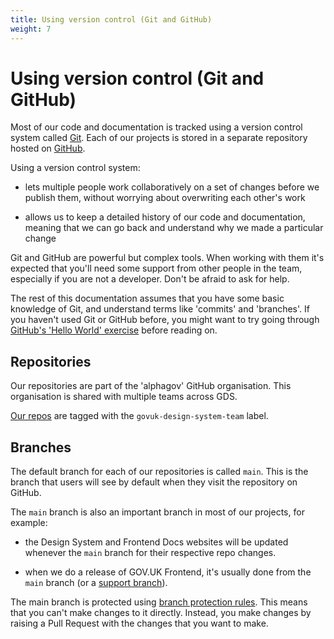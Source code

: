```yaml
---
title: Using version control (Git and GitHub)
weight: 7
---
```


# Using version control (Git and GitHub)

Most of our code and documentation is tracked using a version control system called [Git](https://git-scm.com/). Each of our projects is stored in a separate repository hosted on [GitHub](http://github.com/).

Using a version control system:

- lets multiple people work collaboratively on a set of changes before we publish them, without worrying about overwriting each other's work

- allows us to keep a detailed history of our code and documentation, meaning that we can go back and understand why we made a particular change

Git and GitHub are powerful but complex tools. When working with them it's expected that you'll need some support from other people in the team, especially if you are not a developer. Don't be afraid to ask for help.

The rest of this documentation assumes that you have some basic knowledge of Git, and understand terms like 'commits' and 'branches'. If you haven't used Git or GitHub before, you might want to try going through [GitHub's 'Hello World' exercise](https://docs.github.com/en/get-started/quickstart/hello-world) before reading on.

## Repositories

Our repositories are part of the 'alphagov' GitHub organisation. This organisation is shared with multiple teams across GDS.

[Our repos](https://github.com/topics/govuk-design-system-team) are tagged with the `govuk-design-system-team` label.

## Branches

The default branch for each of our repositories is called `main`. This is the branch that users will see by default when they visit the repository on GitHub.

The `main` branch is also an important branch in most of our projects, for example:

- the Design System and Frontend Docs websites will be updated whenever the `main` branch for their respective repo changes.

- when we do a release of GOV.UK Frontend, it's usually done from the `main` branch (or a [support branch](./support-branches.html)).

The main branch is protected using [branch protection rules](https://docs.github.com/en/repositories/configuring-branches-and-merges-in-your-repository/managing-protected-branches/about-protected-branches). This means that you can't make changes to it directly. Instead, you make changes by raising a Pull Request with the changes that you want to make.
